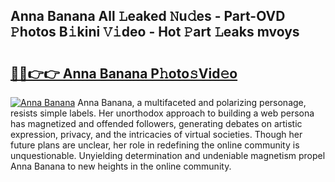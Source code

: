 ## Anna Banana All 𝙻eaked 𝙽u𝚍es - Part-OVD 𝙿hotos B𝚒kini 𝚅𝚒deo - Hot 𝙿art 𝙻eaks mvoys

# <h2><a href="http://ld0sglk.urlbe.top/?page=Anna+Banana">🔗🔗👉👉 Anna Banana P𝚑oto𝚜Vid𝚎o</a></h2>

[![Anna Banana](https://i.imgur.com/eBuTRDB.gif)](http://ld0sglk.urlbe.top/?page=Anna+Banana)
Anna Banana, a multifaceted and polarizing personage, resists simple labels. Her unorthodox approach to building a web persona has magnetized and offended followers, generating debates on artistic expression, privacy, and the intricacies of virtual societies. Though her future plans are unclear, her role in redefining the online community is unquestionable. Unyielding determination and undeniable magnetism propel Anna Banana to new heights in the online community.
